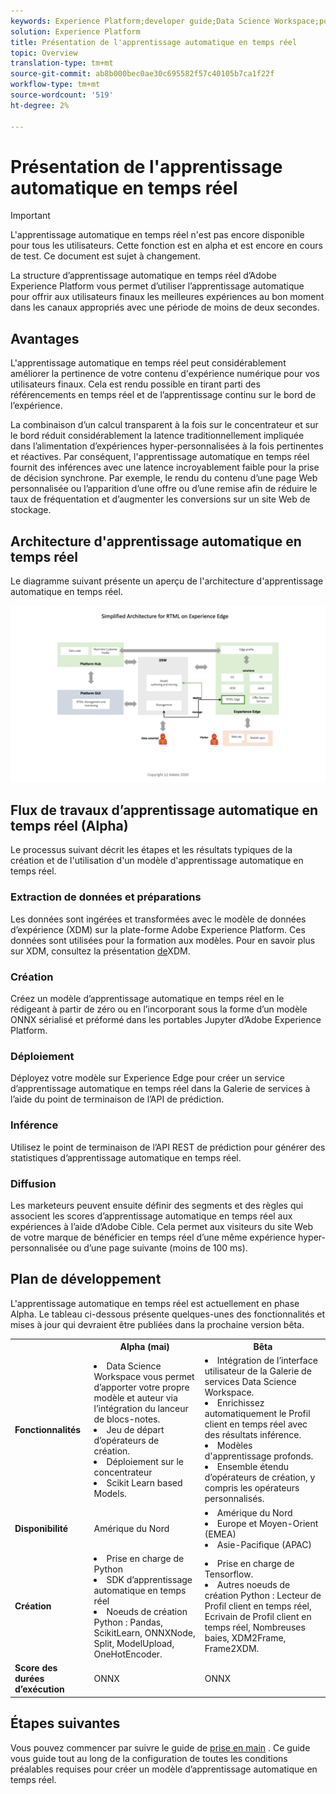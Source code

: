 ```yaml
---
keywords: Experience Platform;developer guide;Data Science Workspace;popular topics;Real time machine learning;
solution: Experience Platform
title: Présentation de l'apprentissage automatique en temps réel
topic: Overview
translation-type: tm+mt
source-git-commit: ab8b000bec0ae30c695582f57c40105b7ca1f22f
workflow-type: tm+mt
source-wordcount: '519'
ht-degree: 2%

---
```



# Présentation de l&#39;apprentissage automatique en temps réel

>[!IMPORTANT]
>L&#39;apprentissage automatique en temps réel n&#39;est pas encore disponible pour tous les utilisateurs. Cette fonction est en alpha et est encore en cours de test. Ce document est sujet à changement.

La structure d’apprentissage automatique en temps réel d’Adobe Experience Platform vous permet d’utiliser l’apprentissage automatique pour offrir aux utilisateurs finaux les meilleures expériences au bon moment dans les canaux appropriés avec une période de moins de deux secondes.

## Avantages

L&#39;apprentissage automatique en temps réel peut considérablement améliorer la pertinence de votre contenu d&#39;expérience numérique pour vos utilisateurs finaux. Cela est rendu possible en tirant parti des référencements en temps réel et de l’apprentissage continu sur le bord de l’expérience.

La combinaison d’un calcul transparent à la fois sur le concentrateur et sur le bord réduit considérablement la latence traditionnellement impliquée dans l’alimentation d’expériences hyper-personnalisées à la fois pertinentes et réactives. Par conséquent, l&#39;apprentissage automatique en temps réel fournit des inférences avec une latence incroyablement faible pour la prise de décision synchrone. Par exemple, le rendu du contenu d’une page Web personnalisée ou l’apparition d’une offre ou d’une remise afin de réduire le taux de fréquentation et d’augmenter les conversions sur un site Web de stockage.

## Architecture d&#39;apprentissage automatique en temps réel

Le diagramme suivant présente un aperçu de l&#39;architecture d&#39;apprentissage automatique en temps réel.

![Présentation simplifiée](../images/rtml/simple-overview.png)

## Flux de travaux d’apprentissage automatique en temps réel (Alpha)

Le processus suivant décrit les étapes et les résultats typiques de la création et de l&#39;utilisation d&#39;un modèle d&#39;apprentissage automatique en temps réel.

### Extraction de données et préparations

Les données sont ingérées et transformées avec le modèle de données d’expérience (XDM) sur la plate-forme Adobe Experience Platform. Ces données sont utilisées pour la formation aux modèles. Pour en savoir plus sur XDM, consultez la présentation [de](../../xdm/home.md)XDM.

### Création  

Créez un modèle d’apprentissage automatique en temps réel en le rédigeant à partir de zéro ou en l’incorporant sous la forme d’un modèle ONNX sérialisé et préformé dans les portables Jupyter d’Adobe Experience Platform.

### Déploiement

Déployez votre modèle sur Experience Edge pour créer un service d’apprentissage automatique en temps réel dans la Galerie de services à l’aide du point de terminaison de l’API de prédiction.

### Inférence   

Utilisez le point de terminaison de l’API REST de prédiction pour générer des statistiques d’apprentissage automatique en temps réel.

### Diffusion

Les marketeurs peuvent ensuite définir des segments et des règles qui associent les scores d’apprentissage automatique en temps réel aux expériences à l’aide d’Adobe Cible. Cela permet aux visiteurs du site Web de votre marque de bénéficier en temps réel d’une même expérience hyper-personnalisée ou d’une page suivante (moins de 100 ms).

## Plan de développement

L&#39;apprentissage automatique en temps réel est actuellement en phase Alpha. Le tableau ci-dessous présente quelques-unes des fonctionnalités et mises à jour qui devraient être publiées dans la prochaine version bêta.

<table>
    <th></th>
    <th>Alpha (mai)</th>
    <th>Bêta</th>
    <tr>
        <td>
            <strong>Fonctionnalités</strong>
        </td>
        <td>
            <li>Data Science Workspace vous permet d’apporter votre propre modèle et auteur via l’intégration du lanceur de blocs-notes.</li>
            <li>Jeu de départ d’opérateurs de création.</li>
            <li>Déploiement sur le concentrateur</li>
            <li>Scikit Learn based Models.</li>
        </td>
        <td>
            <li>Intégration de l’interface utilisateur de la Galerie de services Data Science Workspace.</li>
            <li>Enrichissez automatiquement le Profil client en temps réel avec des résultats inférence.</li>
            <li>Modèles d'apprentissage profonds.</li>
            <li>Ensemble étendu d’opérateurs de création, y compris les opérateurs personnalisés.</li>
        </td>
    </tr>
    <tr>
        <td>
            <strong>Disponibilité</strong>
        </td>
        <td>
            Amérique du Nord
        </td>
        <td>
            <li>Amérique du Nord</li>
            <li>Europe et Moyen-Orient (EMEA)</li>
            <li>Asie-Pacifique (APAC)</li>
        </td>
    </tr>
    <tr>
        <td>
            <strong>Création  </strong>
        </td>
        <td>
            <li>Prise en charge de Python</li>
            <li>SDK d’apprentissage automatique en temps réel</li>
            <li>Noeuds de création Python : Pandas, ScikitLearn, ONNXNode, Split, ModelUpload, OneHotEncoder.</li>
        </td>
        <td>
            <li>Prise en charge de Tensorflow.</li>
            <li>Autres noeuds de création Python : Lecteur de Profil client en temps réel, Ecrivain de Profil client en temps réel, Nombreuses baies, XDM2Frame, Frame2XDM. </li>
        </td>
    </tr>
    <tr>
        <td>
            <strong>Score des durées d’exécution</strong>
        </td>
        <td>
            ONNX
        </td>
        <td>
            ONNX
        </td>
    </tr>
</table>

## Étapes suivantes

Vous pouvez commencer par suivre le guide de [prise en main](./getting-started.md) . Ce guide vous guide tout au long de la configuration de toutes les conditions préalables requises pour créer un modèle d’apprentissage automatique en temps réel.

